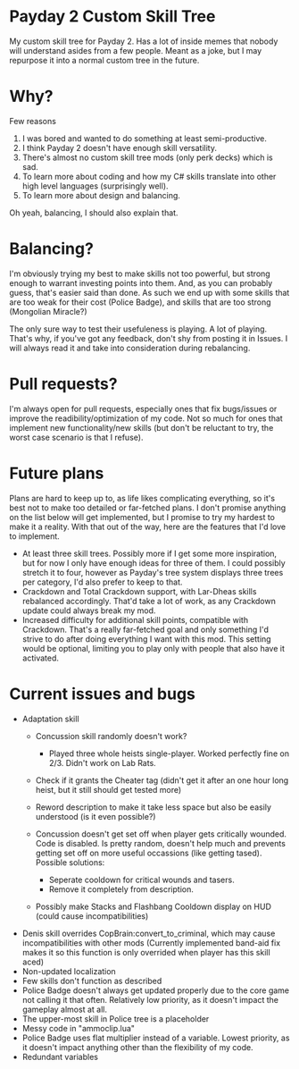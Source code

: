 # Payday 2 Custom Skill Tree

My custom skill tree for Payday 2. Has a lot of inside memes that nobody will understand asides from a few people. Meant as a joke, but I may repurpose it into a normal custom tree in the future.

# Why?

Few reasons

1. I was bored and wanted to do something at least semi-productive.
2. I think Payday 2 doesn't have enough skill versatility.
3. There's almost no custom skill tree mods (only perk decks) which is sad.
4. To learn more about coding and how my C# skills translate into other high level languages (surprisingly well).
5. To learn more about design and balancing.

Oh yeah, balancing, I should also explain that.

# Balancing?

I'm obviously trying my best to make skills not too powerful, but strong enough to warrant investing points into them. And, as you can probably guess, that's easier said than done. As such we end up with some skills that are too weak for their cost (Police Badge), and skills that are too strong (Mongolian Miracle?)

The only sure way to test their usefuleness is playing. A lot of playing. That's why, if you've got any feedback, don't shy from posting it in Issues. I will always read it and take into consideration during rebalancing.

# Pull requests?

I'm always open for pull requests, especially ones that fix bugs/issues or improve the readibility/optimization of my code. Not so much for ones that implement new functionality/new skills (but don't be reluctant to try, the worst case scenario is that I refuse).

# Future plans

Plans are hard to keep up to, as life likes complicating everything, so it's best not to make too detailed or far-fetched plans. I don't promise anything on the list below will get implemented, but I promise to try my hardest to make it a reality. With that out of the way, here are the features that I'd love to implement.

- At least three skill trees. Possibly more if I get some more inspiration, but for now I only have enough ideas for three of them. I could possibly stretch it to four, however as Payday's tree system displays three trees per category, I'd also prefer to keep to that.
- Crackdown and Total Crackdown support, with Lar-Dheas skills rebalanced accordingly. That'd take a lot of work, as any Crackdown update could always break my mod.
- Increased difficulty for additional skill points, compatible with Crackdown. That's a really far-fetched goal and only something I'd strive to do after doing everything I want with this mod. This setting would be optional, limiting you to play only with people that also have it activated.


# Current issues and bugs

- Adaptation skill 
	- Concussion skill randomly doesn't work?
		- Played three whole heists single-player. Worked perfectly fine on 2/3. Didn't work on Lab Rats.
	
	- Check if it grants the Cheater tag (didn't get it after an one hour long heist, but it still should get tested more)
	- Reword description to make it take less space but also be easily understood (is it even possible?)
	- Concussion doesn't get set off when player gets critically wounded. Code is disabled. Is pretty random, doesn't help much and prevents getting set off on more useful occassions (like getting tased). Possible solutions:
		- Seperate cooldown for critical wounds and tasers.
		- Remove it completely from description.
	- Possibly make Stacks and Flashbang Cooldown display on HUD (could cause incompatibilities)
- Denis skill overrides CopBrain:convert_to_criminal, which may cause incompatibilities with other mods
	(Currently implemented band-aid fix makes it so this function is only overrided when player has this skill aced)
- Non-updated localization
- Few skills don't function as described
- Police Badge doesn't always get updated properly due to the core game not calling it that often. Relatively low priority, as it doesn't impact the gameplay almost at all.
- The upper-most skill in Police tree is a placeholder
- Messy code in "ammoclip.lua"
- Police Badge uses flat multiplier instead of a variable. Lowest priority, as it doesn't impact anything other than the flexibility of my code.
- Redundant variables
